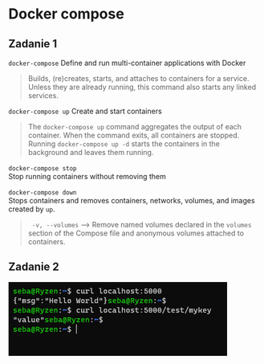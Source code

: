 # Docker compose

## Zadanie 1

`docker-compose` Define and run multi-container applications with Docker <br/>
>Builds, (re)creates, starts, and attaches to containers for a service.
>Unless they are already running, this command also starts any linked services.

`docker-compose up` Create and start containers <br/>

>The `docker-compose up` command aggregates the output of each container. When
the command exits, all containers are stopped. Running `docker-compose up -d`
starts the containers in the background and leaves them running.

`docker-compose stop` <br/>
Stop running containers without removing them <br/>

`docker-compose down` </br>
Stops containers and removes containers, networks, volumes, and images
created by `up`. </br>
> ` -v, --volumes` -->  Remove named volumes declared in the `volumes` section of the Compose file and anonymous volumes attached to containers.

## Zadanie 2

![ScreenShot](zad2.PNG) <br/>